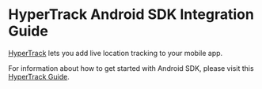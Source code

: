 
# HyperTrack Android SDK Integration Guide

[HyperTrack](https://www.hypertrack.com) lets you add live location tracking to your mobile app.

For information about how to get started with Android SDK, please visit this [HyperTrack Guide](https://hypertrack.com/docs/install-sdk-android).
